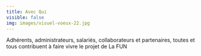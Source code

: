 ```yaml
---
title: Avec Qui
visible: false
img: images/visuel-voeux-22.jpg
---
```

Adhérents, administrateurs, salariés, collaborateurs et partenaires, toutes et tous contribuent à faire vivre le projet de La FUN